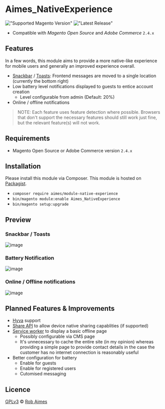 # Aimes_NativeExperience

!["Supported Magento Version"][magento-badge] !["Latest Release"][release-badge]

* Compatible with _Magento Open Source_ and _Adobe Commerce_ `2.4.x`

## Features
In a few words, this module aims to provide a more native-like experience for mobile users and generally an improved experience overall.

- [Snackbar](https://mui.com/material-ui/react-snackbar/) / [Toasts](https://spectrum.adobe.com/page/toast/): Frontend messages are moved to a single location (currently the bottom right)
- Low battery level notifications displayed to guests to entice account creation
  - Level configurable from admin (Default: 20%)
- Online / offline notifications

> NOTE: Each feature uses feature detection where possible. Browsers that don't support the necessary features should still work just fine, but the relevant feature(s) will not work.

## Requirements

* Magento Open Source or Adobe Commerce version `2.4.x`

## Installation

Please install this module via Composer. This module is hosted on [Packagist][packagist].

* `composer require aimes/module-native-experience`
* `bin/magento module:enable Aimes_NativeExperience`
* `bin/magento setup:upgrade`

## Preview

### Snackbar / Toasts
![image](https://user-images.githubusercontent.com/4225347/234032348-297e03b9-7a17-4893-ad32-868f21a0b9d9.png)


### Battery Notification
![image](https://user-images.githubusercontent.com/4225347/234032138-6c2ca860-d003-40a9-9aff-74706adb0f16.png)

### Online / Offline notifications
![image](https://user-images.githubusercontent.com/4225347/234032610-c4e23965-ee1a-43b8-a201-4c810acfce9d.png)


## Planned Features & Improvements
- [Hyva](hyva) support
- [Share API](https://developer.mozilla.org/en-US/docs/Web/API/Navigator/share) to allow device native sharing capablities (if supported)
- [Service worker](https://developer.mozilla.org/en-US/docs/Web/API/Service_Worker_API) to display a basic offline page
  - Possibly configurable via CMS page
  - It's unnecessary to cache the entire site (in my opinion) whereas providing a simple page to provide contact details in the case the customer has no internet connection is reasonably useful
- Better configuration for battery
  - Enable for guests
  - Enable for registered users
  - Cutomised messaging

## Licence
[GPLv3][gpl] © [Rob Aimes][author]

[magento-badge]:https://img.shields.io/badge/magento-2.3.x%20%7C%202.4.x-orange.svg?logo=magento&style=for-the-badge
[release-badge]:https://img.shields.io/github/v/release/robaimes/module-native-experience
[packagist]:https://packagist.org/packages/aimes/module-native-experience
[gpl]:https://www.gnu.org/licenses/gpl-3.0.en.html
[author]:https://aimes.dev/
[hyva]:https://www.hyva.io/
